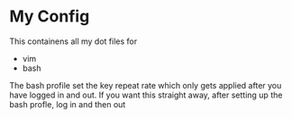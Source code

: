 # My Config

This containens all my dot files for
* vim
* bash

The bash profile set the key repeat rate which only gets applied after you have logged in and out. If you want this straight away, after setting up the bash profle, log in and then out
